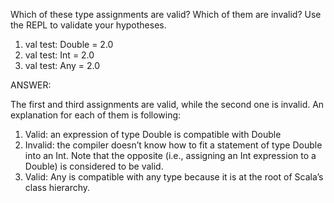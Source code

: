 Which of these type assignments are valid? Which of them are invalid? Use the REPL to validate your 
hypotheses. 
1.	val test: Double = 2.0
2.	val test: Int = 2.0
3.	val test: Any = 2.0 


ANSWER:

The first and third assignments are valid, while the second one is invalid. An explanation for each 
of them is following:
1.	Valid: an expression of type Double is compatible with Double
2.	Invalid: the compiler doesn’t know how to fit a statement of type Double into an Int. 
Note that the opposite (i.e., assigning an Int expression to a Double) is considered to be valid.
3.	Valid: Any is compatible with any type because it is at the root of Scala’s class hierarchy.
